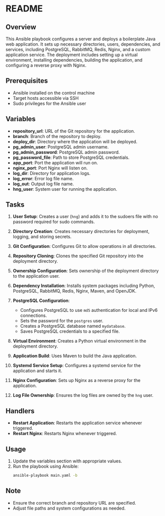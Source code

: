 # README

## Overview
This Ansible playbook configures a server and deploys a boilerplate Java web application. It sets up necessary directories, users, dependencies, and services, including PostgreSQL, RabbitMQ, Redis, Nginx, and a custom application service. The deployment includes setting up a virtual environment, installing dependencies, building the application, and configuring a reverse proxy with Nginx.

## Prerequisites
- Ansible installed on the control machine
- Target hosts accessible via SSH
- Sudo privileges for the Ansible user

## Variables
- **repository_url**: URL of the Git repository for the application.
- **branch**: Branch of the repository to deploy.
- **deploy_dir**: Directory where the application will be deployed.
- **pg_admin_user**: PostgreSQL admin username.
- **pg_admin_password**: PostgreSQL admin password.
- **pg_password_file**: Path to store PostgreSQL credentials.
- **app_port**: Port the application will run on.
- **nginx_port**: Port Nginx will listen on.
- **log_dir**: Directory for application logs.
- **log_error**: Error log file name.
- **log_out**: Output log file name.
- **hng_user**: System user for running the application.

## Tasks

1. **User Setup**: Creates a user (`hng`) and adds it to the sudoers file with no password required for sudo commands.

2. **Directory Creation**: Creates necessary directories for deployment, logging, and storing secrets.

3. **Git Configuration**: Configures Git to allow operations in all directories.

4. **Repository Cloning**: Clones the specified Git repository into the deployment directory.

5. **Ownership Configuration**: Sets ownership of the deployment directory to the application user.

6. **Dependency Installation**: Installs system packages including Python, PostgreSQL, RabbitMQ, Redis, Nginx, Maven, and OpenJDK.

7. **PostgreSQL Configuration**:
   - Configures PostgreSQL to use `md5` authentication for local and IPv6 connections.
   - Sets the password for the `postgres` user.
   - Creates a PostgreSQL database named `mydatabase`.
   - Saves PostgreSQL credentials to a specified file.

8. **Virtual Environment**: Creates a Python virtual environment in the deployment directory.

9. **Application Build**: Uses Maven to build the Java application.

10. **Systemd Service Setup**: Configures a systemd service for the application and starts it.

11. **Nginx Configuration**: Sets up Nginx as a reverse proxy for the application.

12. **Log File Ownership**: Ensures the log files are owned by the `hng` user.

## Handlers
- **Restart Application**: Restarts the application service whenever triggered.
- **Restart Nginx**: Restarts Nginx whenever triggered.

## Usage
1. Update the variables section with appropriate values.
2. Run the playbook using Ansible:
   ```bash
   ansible-playbook main.yaml -b
   ```
   
## Note
- Ensure the correct branch and repository URL are specified.
- Adjust file paths and system configurations as needed.
